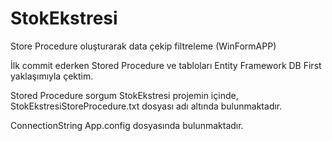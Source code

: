 # StokEkstresi
Store Procedure oluşturarak data çekip filtreleme (WinFormAPP)

İlk commit ederken Stored Procedure ve tabloları Entity Framework DB First yaklaşımıyla çektim.

Stored Procedure sorgum StokEkstresi projemin içinde, StokEkstresiStoreProcedure.txt dosyası adı altında bulunmaktadır.

ConnectionString App.config dosyasında bulunmaktadır.

